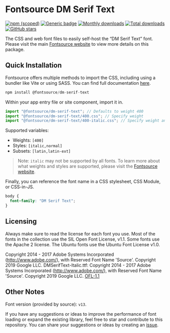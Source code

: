 # Fontsource DM Serif Text

[![npm (scoped)](https://img.shields.io/npm/v/@fontsource/dm-serif-text?color=brightgreen)](https://www.npmjs.com/package/@fontsource/dm-serif-text) [![Generic badge](https://img.shields.io/badge/fontsource-passing-brightgreen)](https://github.com/fontsource/fontsource) [![Monthly downloads](https://badgen.net/npm/dm/@fontsource/dm-serif-text)](https://github.com/fontsource/fontsource) [![Total downloads](https://badgen.net/npm/dt/@fontsource/dm-serif-text)](https://github.com/fontsource/fontsource) [![GitHub stars](https://img.shields.io/github/stars/fontsource/fontsource.svg?style=social&label=Star)](https://github.com/fontsource/fontsource/stargazers)

The CSS and web font files to easily self-host the “DM Serif Text” font. Please visit the main [Fontsource website](https://fontsource.org/fonts/dm-serif-text) to view more details on this package.

## Quick Installation

Fontsource offers multiple methods to import the CSS, including using a bundler like Vite or using SASS. You can find full documentation [here](https://fontsource.org/docs/getting-started/introduction).

```javascript
npm install @fontsource/dm-serif-text
```

Within your app entry file or site component, import it in.

```javascript
import "@fontsource/dm-serif-text"; // Defaults to weight 400
import "@fontsource/dm-serif-text/400.css"; // Specify weight
import "@fontsource/dm-serif-text/400-italic.css"; // Specify weight and style
```

Supported variables:
- Weights: `[400]`
- Styles: `[italic,normal]`
- Subsets: `[latin,latin-ext]`

> Note: `italic` may not be supported by all fonts. To learn more about what weights and styles are supported, please visit the [Fontsource website](https://fontsource.org/fonts/dm-serif-text).

Finally, you can reference the font name in a CSS stylesheet, CSS Module, or CSS-in-JS.

```css
body {
  font-family: "DM Serif Text";
}
```

## Licensing
Always make sure to read the license for each font you use. Most of the fonts in the collection use the SIL Open Font License, v1.1. Some fonts use the Apache 2 license. The Ubuntu fonts use the Ubuntu Font License v1.0.

Copyright 2014 - 2017 Adobe Systems Incorporated (http://www.adobe.com/), with Reserved Font Name 'Source'. Copyright 2019 Google LLC. DMSerifText-Italic.ttf: Copyright 2014 - 2017 Adobe Systems Incorporated (http://www.adobe.com/), with Reserved Font Name 'Source'. Copyright 2019 Google LLC.
[OFL-1.1](https://openfontlicense.org)

## Other Notes
Font version (provided by source): `v13`.

If you have any suggestions or ideas to improve the performance of font loading or expand the existing library, feel free to star and contribute to this repository. You can share your suggestions or ideas by creating an [issue](https://github.com/fontsource/fontsource/issues).